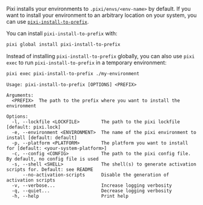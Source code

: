 Pixi installs your environments to `.pixi/envs/<env-name>` by default.
If you want to install your environment to an arbitrary location on your system, you can use [`pixi-install-to-prefix`](https://github.com/pavelzw/pixi-install-to-prefix).

You can install `pixi-install-to-prefix` with:

```bash
pixi global install pixi-install-to-prefix
```

Instead of installing `pixi-install-to-prefix` globally, you can also use `pixi exec` to run `pixi-install-to-prefix` in a temporary environment:

```bash
pixi exec pixi-install-to-prefix ./my-environment
```

```text
Usage: pixi-install-to-prefix [OPTIONS] <PREFIX>

Arguments:
  <PREFIX>  The path to the prefix where you want to install the environment

Options:
  -l, --lockfile <LOCKFILE>        The path to the pixi lockfile [default: pixi.lock]
  -e, --environment <ENVIRONMENT>  The name of the pixi environment to install [default: default]
  -p, --platform <PLATFORM>        The platform you want to install for [default: <your-system-platform>]
  -c, --config <CONFIG>            The path to the pixi config file. By default, no config file is used
  -s, --shell <SHELL>              The shell(s) to generate activation scripts for. Default: see README
      --no-activation-scripts      Disable the generation of activation scripts
  -v, --verbose...                 Increase logging verbosity
  -q, --quiet...                   Decrease logging verbosity
  -h, --help                       Print help
```
